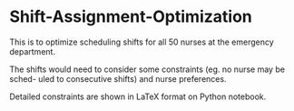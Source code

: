 # Shift-Assignment-Optimization

This is to optimize scheduling shifts for all 50 nurses at the emergency department.

The shifts would need to consider some constraints (eg. no nurse may be sched- uled to consecutive shifts) and nurse preferences.

Detailed constraints are shown in LaTeX format on Python notebook.

